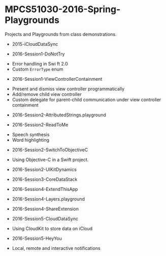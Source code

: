# MPCS51030-2016-Spring-Playgrounds
Projects and Playgrounds from class demonstrations.

* 2015-iCloudDataSync

* 2016-Session1-DoNotTry
 - Error handling in Swi
 ft 2.0
 - Custom `ErrorType` enum 

* 2016-Session1-ViewControllerContainment
 - Present and dismiss view controller programmatically
 - Add/remove child view controller
 - Custom delegate for parent-child communication under view controller containment

* 2016-Session2-AttributedStrings.playground

* 2016-Session2-ReadToMe
 - Speech synthesis
 - Word highlighting
 
* 2016-Session2-SwitchToObjectiveC
 - Using Objective-C in a Swift project.
 
* 2016-Session2-UIKitDynamics

* 2016-Session3-CoreDataStack

* 2016-Session4-ExtendThisApp

* 2016-Session4-Layers.playground

* 2016-Session4-ShareExtension

* 2016-Session5-CloudDataSync
 - Using CloudKit to store data on iCloud
 
* 2016-Session5-HeyYou
 - Local, remote and interactive notifications